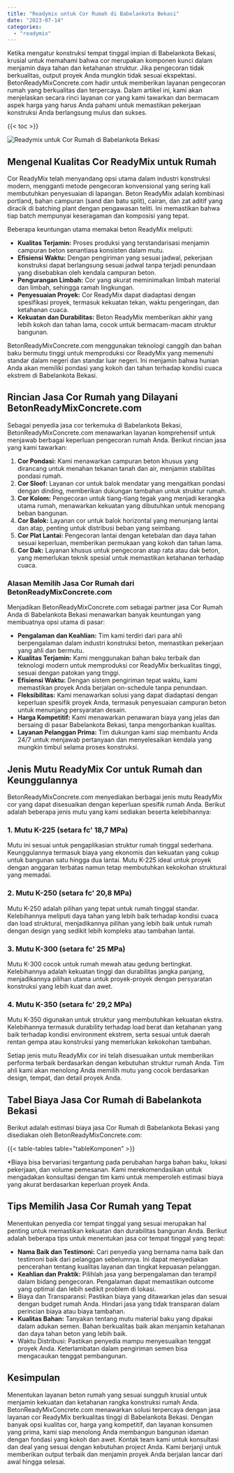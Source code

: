 ```yaml
---
title: "Readymix untuk Cor Rumah di Babelankota Bekasi"
date: "2023-07-14"
categories: 
  - "readymix"
---
```


Ketika mengatur konstruksi tempat tinggal impian di Babelankota Bekasi, krusial untuk memahami bahwa cor merupakan komponen kunci dalam menjamin daya tahan dan ketahanan struktur. Jika pengecoran tidak berkualitas, output proyek Anda mungkin tidak sesuai ekspektasi. BetonReadyMixConcrete.com hadir untuk memberikan layanan pengecoran rumah yang berkualitas dan terpercaya. Dalam artikel ini, kami akan menjelaskan secara rinci layanan cor yang kami tawarkan dan bermacam aspek harga yang harus Anda pahami untuk memastikan pekerjaan konstruksi Anda berlangsung mulus dan sukses.

{{< toc >}}

![Readymix untuk Cor Rumah di Babelankota Bekasi](https://betoncor8.github.io/cor/harga-beton-readymix-concrete%20(41).png)

## Mengenal Kualitas Cor ReadyMix untuk Rumah

Cor ReadyMix telah menyandang opsi utama dalam industri konstruksi modern, mengganti metode pengecoran konvensional yang sering kali membutuhkan penyesuaian di lapangan. Beton ReadyMix adalah kombinasi portland, bahan campuran (sand dan batu split), cairan, dan zat aditif yang diracik di batching plant dengan pengawasan teliti. Ini memastikan bahwa tiap batch mempunyai keseragaman dan komposisi yang tepat.

Beberapa keuntungan utama memakai beton ReadyMix meliputi:

- **Kualitas Terjamin:** Proses produksi yang terstandarisasi menjamin campuran beton senantiasa konsisten dalam mutu.
- **Efisiensi Waktu:** Dengan pengiriman yang sesuai jadwal, pekerjaan konstruksi dapat berlangsung sesuai jadwal tanpa terjadi penundaan yang disebabkan oleh kendala campuran beton.
- **Pengurangan Limbah:** Cor yang akurat meminimalkan limbah material dan limbah, sehingga ramah lingkungan.
- **Penyesuaian Proyek:** Cor ReadyMix dapat diadaptasi dengan spesifikasi proyek, termasuk kekuatan tekan, waktu pengeringan, dan ketahanan cuaca.
- **Kekuatan dan Durabilitas:** Beton ReadyMix memberikan akhir yang lebih kokoh dan tahan lama, cocok untuk bermacam-macam struktur bangunan.

BetonReadyMixConcrete.com menggunakan teknologi canggih dan bahan baku bermutu tinggi untuk memproduksi cor ReadyMix yang memenuhi standar dalam negeri dan standar luar negeri. Ini menjamin bahwa hunian Anda akan memiliki pondasi yang kokoh dan tahan terhadap kondisi cuaca ekstrem di Babelankota Bekasi.

## Rincian Jasa Cor Rumah yang Dilayani BetonReadyMixConcrete.com

Sebagai penyedia jasa cor terkemuka di Babelankota Bekasi, BetonReadyMixConcrete.com menawarkan layanan komprehensif untuk menjawab berbagai keperluan pengecoran rumah Anda. Berikut rincian jasa yang kami tawarkan:

1. **Cor Pondasi:** Kami menawarkan campuran beton khusus yang dirancang untuk menahan tekanan tanah dan air, menjamin stabilitas pondasi rumah.
2. **Cor Sloof:** Layanan cor untuk balok mendatar yang mengaitkan pondasi dengan dinding, memberikan dukungan tambahan untuk struktur rumah.
3. **Cor Kolom:** Pengecoran untuk tiang-tiang tegak yang menjadi kerangka utama rumah, menawarkan kekuatan yang dibutuhkan untuk menopang beban bangunan.
4. **Cor Balok:** Layanan cor untuk balok horizontal yang menunjang lantai dan atap, penting untuk distribusi beban yang seimbang.
5. **Cor Plat Lantai:** Pengecoran lantai dengan ketebalan dan daya tahan sesuai keperluan, memberikan permukaan yang kokoh dan tahan lama.
6. **Cor Dak:** Layanan khusus untuk pengecoran atap rata atau dak beton, yang memerlukan teknik spesial untuk memastikan ketahanan terhadap cuaca.

### Alasan Memilih Jasa Cor Rumah dari BetonReadyMixConcrete.com

Menjadikan BetonReadyMixConcrete.com sebagai partner jasa Cor Rumah Anda di Babelankota Bekasi menawarkan banyak keuntungan yang membuatnya opsi utama di pasar:

- **Pengalaman dan Keahlian:** Tim kami terdiri dari para ahli berpengalaman dalam industri konstruksi beton, memastikan pekerjaan yang ahli dan bermutu.
- **Kualitas Terjamin:** Kami menggunakan bahan baku terbaik dan teknologi modern untuk memproduksi cor ReadyMix berkualitas tinggi, sesuai dengan patokan yang tinggi.
- **Efisiensi Waktu:** Dengan sistem pengiriman tepat waktu, kami memastikan proyek Anda berjalan on-schedule tanpa penundaan.
- **Fleksibilitas:** Kami menawarkan solusi yang dapat diadaptasi dengan keperluan spesifik proyek Anda, termasuk penyesuaian campuran beton untuk menunjang persyaratan desain.
- **Harga Kompetitif:** Kami menawarkan penawaran biaya yang jelas dan bersaing di pasar Babelankota Bekasi, tanpa mengorbankan kualitas.
- **Layanan Pelanggan Prima:** Tim dukungan kami siap membantu Anda 24/7 untuk menjawab pertanyaan dan menyelesaikan kendala yang mungkin timbul selama proses konstruksi.

## Jenis Mutu ReadyMix Cor untuk Rumah dan Keunggulannya

BetonReadyMixConcrete.com menyediakan berbagai jenis mutu ReadyMix cor yang dapat disesuaikan dengan keperluan spesifik rumah Anda. Berikut adalah beberapa jenis mutu yang kami sediakan beserta kelebihannya:

### 1\. Mutu K-225 (setara fc' 18,7 MPa)

Mutu ini sesuai untuk pengaplikasian struktur rumah tinggal sederhana. Keunggulannya termasuk biaya yang ekonomis dan kekuatan yang cukup untuk bangunan satu hingga dua lantai. Mutu K-225 ideal untuk proyek dengan anggaran terbatas namun tetap membutuhkan kekokohan struktural yang memadai.

### 2\. Mutu K-250 (setara fc' 20,8 MPa)

Mutu K-250 adalah pilihan yang tepat untuk rumah tinggal standar. Kelebihannya meliputi daya tahan yang lebih baik terhadap kondisi cuaca dan load struktural, menjadikannya pilihan yang lebih baik untuk rumah dengan design yang sedikit lebih kompleks atau tambahan lantai.

### 3\. Mutu K-300 (setara fc' 25 MPa)

Mutu K-300 cocok untuk rumah mewah atau gedung bertingkat. Kelebihannya adalah kekuatan tinggi dan durabilitas jangka panjang, menjadikannya pilihan utama untuk proyek-proyek dengan persyaratan konstruksi yang lebih kuat dan awet.

### 4\. Mutu K-350 (setara fc' 29,2 MPa)

Mutu K-350 digunakan untuk struktur yang membutuhkan kekuatan ekstra. Kelebihannya termasuk durability terhadap load berat dan ketahanan yang baik terhadap kondisi environment ekstrem, serta sesuai untuk daerah rentan gempa atau konstruksi yang memerlukan kekokohan tambahan.

Setiap jenis mutu ReadyMix cor ini telah disesuaikan untuk memberikan performa terbaik berdasarkan dengan kebutuhan struktur rumah Anda. Tim ahli kami akan menolong Anda memilih mutu yang cocok berdasarkan design, tempat, dan detail proyek Anda.

## Tabel Biaya Jasa Cor Rumah di Babelankota Bekasi

Berikut adalah estimasi biaya jasa Cor Rumah di Babelankota Bekasi yang disediakan oleh BetonReadyMixConcrete.com:

{{< table-tables table="tableKomponen" >}}

\*Biaya bisa bervariasi tergantung pada perubahan harga bahan baku, lokasi pekerjaan, dan volume pemesanan. Kami merekomendasikan untuk mengadakan konsultasi dengan tim kami untuk memperoleh estimasi biaya yang akurat berdasarkan keperluan proyek Anda.

## Tips Memilih Jasa Cor Rumah yang Tepat

Menentukan penyedia cor tempat tinggal yang sesuai merupakan hal penting untuk memastikan kekuatan dan durabilitas bangunan Anda. Berikut adalah beberapa tips untuk menentukan jasa cor tempat tinggal yang tepat:

- **Nama Baik dan Testimoni:** Cari penyedia yang bernama nama baik dan testimoni baik dari pelanggan sebelumnya. Ini dapat menyediakan pencerahan tentang kualitas layanan dan tingkat kepuasan pelanggan.
- **Keahlian dan Praktik:** Pilihlah jasa yang berpengalaman dan terampil dalam bidang pengecoran. Pengalaman dapat memastikan outcome yang optimal dan lebih sedikit problem di lokasi.
- Biaya dan Transparansi: Pastikan biaya yang ditawarkan jelas dan sesuai dengan budget rumah Anda. Hindari jasa yang tidak transparan dalam perincian biaya atau biaya tambahan.
- **Kualitas Bahan:** Tanyakan tentang mutu material baku yang dipakai dalam adukan semen. Bahan berkualitas baik akan menjamin ketahanan dan daya tahan beton yang lebih baik.
- Waktu Distribusi: Pastikan penyedia mampu menyesuaikan tenggat proyek Anda. Keterlambatan dalam pengiriman semen bisa mengacaukan tenggat pembangunan.

## Kesimpulan

Menentukan layanan beton rumah yang sesuai sungguh krusial untuk menjamin kekuatan dan ketahanan rangka konstruksi rumah Anda. BetonReadyMixConcrete.com menawarkan solusi terpercaya dengan jasa layanan cor ReadyMix berkualitas tinggi di Babelankota Bekasi. Dengan banyak opsi kualitas cor, harga yang kompetitif, dan layanan konsumen yang prima, kami siap menolong Anda membangun bangunan idaman dengan fondasi yang kokoh dan awet. Kontak team kami untuk konsultasi dan deal yang sesuai dengan kebutuhan project Anda. Kami berjanji untuk memberikan output terbaik dan menjamin proyek Anda berjalan lancar dari awal hingga selesai.
